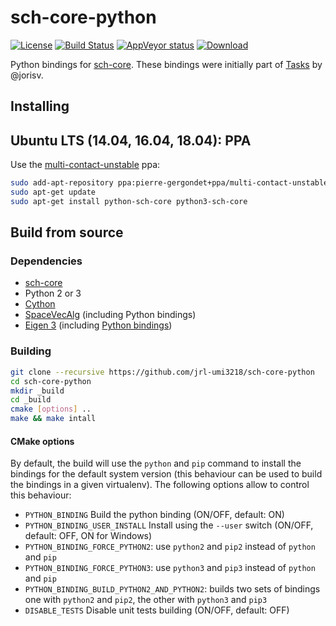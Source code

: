sch-core-python
===============

[![License](https://img.shields.io/badge/License-BSD%202--Clause-green.svg)](https://opensource.org/licenses/BSD-2-Clause)
[![Build Status](https://travis-ci.org/jrl-umi3218/sch-core-python.svg?branch=master)](https://travis-ci.org/jrl-umi3218/sch-core-python)
[![AppVeyor status](https://ci.appveyor.com/api/projects/status/0xoexolfeqxkgxye/branch/master?svg=true)](https://ci.appveyor.com/project/gergondet/sch-core-python/branch/master)
[ ![Download](https://api.bintray.com/packages/gergondet/multi-contact/sch-core-python%3Agergondet/images/download.svg) ](https://bintray.com/gergondet/multi-contact/sch-core-python%3Agergondet/_latestVersion)

Python bindings for [sch-core][core]. These bindings were initially part of
[Tasks][tasks] by @jorisv.

Installing
------

## Ubuntu LTS (14.04, 16.04, 18.04): PPA

Use the [multi-contact-unstable](https://launchpad.net/~pierre-gergondet+ppa/+archive/ubuntu/multi-contact-unstable) ppa:
```bash
sudo add-apt-repository ppa:pierre-gergondet+ppa/multi-contact-unstable
sudo apt-get update
sudo apt-get install python-sch-core python3-sch-core
```

## Build from source

### Dependencies

* [sch-core][core]
* Python 2 or 3
* [Cython][cython]
* [SpaceVecAlg][sva] (including Python bindings)
* [Eigen 3][eigen] (including [Python bindings][eigenpython])

### Building

```sh
git clone --recursive https://github.com/jrl-umi3218/sch-core-python
cd sch-core-python
mkdir _build
cd _build
cmake [options] ..
make && make intall
```

#### CMake options

By default, the build will use the `python` and `pip` command to install the bindings for the default system version (this behaviour can be used to build the bindings in a given virtualenv). The following options allow to control this behaviour:

 * `PYTHON_BINDING` Build the python binding (ON/OFF, default: ON)
 * `PYTHON_BINDING_USER_INSTALL` Install using the `--user` switch (ON/OFF, default: OFF, ON for Windows)
 * `PYTHON_BINDING_FORCE_PYTHON2`: use `python2` and `pip2` instead of `python` and `pip`
 * `PYTHON_BINDING_FORCE_PYTHON3`: use `python3` and `pip3` instead of `python` and `pip`
 * `PYTHON_BINDING_BUILD_PYTHON2_AND_PYTHON2`: builds two sets of bindings one with `python2` and `pip2`, the other with `python3` and `pip3`
 * `DISABLE_TESTS` Disable unit tests building (ON/OFF, default: OFF)

[core]:      https://github.com/jrl-umi3218/sch-core
[cython]: http://cython.org/
[eigen]:     http://eigen.tuxfamily.org
[eigenpython]: https://github.com/jrl-umi3218/Eigen3ToPython
[sva]:       https://github.com/jorisv/SpaceVecAlg
[tasks]:     https://github.com/jorisv/Tasks
